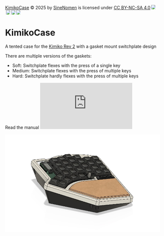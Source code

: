 <a href="https://github.com/SineScire/KimikoCase">KimikoCase</a> © 2025 by <a href="https://github.com/SineScire">SineNomen</a> is licensed under <a href="https://creativecommons.org/licenses/by-nc-sa/4.0/">CC BY-NC-SA 4.0</a><img src="https://mirrors.creativecommons.org/presskit/icons/cc.svg" style="max-width: 1em;max-height:1em;margin-left: .2em;"><img src="https://mirrors.creativecommons.org/presskit/icons/by.svg" style="max-width: 1em;max-height:1em;margin-left: .2em;"><img src="https://mirrors.creativecommons.org/presskit/icons/nc.svg" style="max-width: 1em;max-height:1em;margin-left: .2em;"><img src="https://mirrors.creativecommons.org/presskit/icons/sa.svg" style="max-width: 1em;max-height:1em;margin-left: .2em;">

# KimikoCase
A tented case for the [Kimiko Rev 2](https://github.com/Keycapsss/Kimiko) with a gasket mount switchplate design

There are multiple versions of the gaskets:
* Soft: Switchplate flexes with the press of a single key
* Medium: Switchplate flexes with the press of multiple keys
* Hard: Switchplate hardly flexes with the press of multiple keys

Read the manual ![here](https://github.com/SineScire/KimikoCase/blob/9ea37f770f0fdddc9d247b3e870625f5da6aa3f3/Manual.md)

![](https://github.com/SineScire/KimikoCase/blob/5a03134d07ea695889e7a3abe97a3973b81a5889/Images/Angle.jpg)

